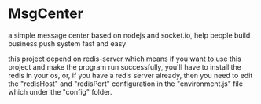 MsgCenter
=========
a simple message center based on nodejs and socket.io, help people build business push system fast and easy

this project depend on redis-server which means if you want to use this project and make the program run successfully, you'll have to install the redis in your os, or, if you have a redis server already, then you need to edit the "redisHost" and "redisPort" configuration in the "environment.js" file which under the "config" folder.



